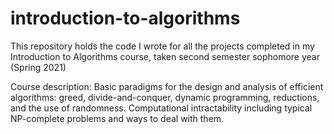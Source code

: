 # introduction-to-algorithms
This repository holds the code I wrote for all the projects completed in my Introduction to Algorithms course, taken second semester sophomore year (Spring 2021)

Course description: Basic paradigms for the design and analysis of efficient algorithms: greed, divide-and-conquer, dynamic programming, reductions, and the use of randomness. Computational intractability including typical NP-complete problems and ways to deal with them.
